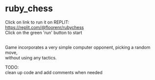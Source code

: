 # ruby_chess

Click on link to run it on REPLIT:<br />
https://replit.com/@floorenr/rubychess<br />
Click on the green 'run' button to start<br /><br />

Game incorporates a very simple computer opponent, picking a random move,<br />
without using any tactics.

TODO:<br />
clean up code and add comments when needed